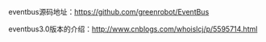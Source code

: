 eventbus源码地址：https://github.com/greenrobot/EventBus

eventbus3.0版本的介绍：http://www.cnblogs.com/whoislcj/p/5595714.html
